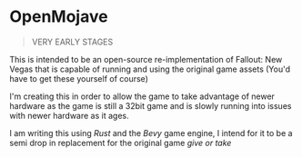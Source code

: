 # OpenMojave

> VERY EARLY STAGES

This is intended to be an open-source re-implementation of Fallout: New Vegas that is capable of running and using the original game assets (You'd have to get these yourself of course) 

I'm creating this in order to allow the game to take advantage of newer hardware as the game is still a 32bit game and is slowly running into issues with newer hardware as it ages.

I am writing this using *Rust* and the *Bevy* game engine, I intend for it to be a semi drop in replacement for the original game *give or take*